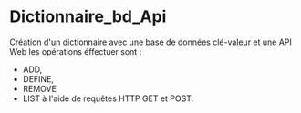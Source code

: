 # Dictionnaire_bd_Api
Création d'un dictionnaire avec une base de données clé-valeur et une API Web
les opérations éffectuer sont :
   - ADD,
   -  DEFINE,
   -  REMOVE 
   -  LIST
à l'aide de requêtes HTTP GET et POST.
